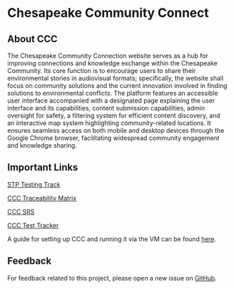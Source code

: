 # Chesapeake Community Connect

## About CCC

The Chesapeake Community Connection website serves as a hub for improving connections and knowledge exchange within the Chesapeake Community. Its core function is to encourage users to share their environmental stories in audiovisual formats; specifically, the website shall focus on community solutions and the current innovation involved in finding solutions to environmental conflicts. The platform features an accessible user interface accompanied with a designated page explaining the user interface and its capabilities, content submission capabilities, admin oversight for safety, a filtering system for efficient content discovery, and an interactive map system highlighting community-related locations. It ensures seamless access on both mobile and desktop devices through the Google Chrome browser, facilitating widespread community engagement and knowledge sharing.

## Important Links

[STP Testing Track](https://github.com/swbn1/ChesapeakeCommunityConnect-FA24/blob/main/Documentation/Sorted%20Documents%20(SP25)/SP25%20Documentation/STP_Testing_Tracking.md) 

[CCC Traceability Matrix](https://github.com/swbn1/ChesapeakeCommunityConnect-FA24/blob/main/Documentation/Sorted%20Documents%20(SP25)/SP25%20Documentation/CCC_Traceability_Matrix.md)

[CCC SRS](https://github.com/swbn1/ChesapeakeCommunityConnect-FA24/blob/main/Documentation/Sorted%20Documents%20(SP25)/SP25%20Documentation/CCC_SRS.md) 

[CCC Test Tracker](https://github.com/swbn1/ChesapeakeCommunityConnect-FA24/blob/main/Documentation/Sorted%20Documents%20(SP25)/SP25%20Documentation/CCC_Test_Tracker.md)

A guide for setting up CCC and running it via the VM can be found [here](Documentation/Sorted%20Documents%20(SP25)/Training/Google%20Cloud/CCC_VMGuide.md).



## Feedback

For feedback related to this project, please open a new issue on
[GitHub](https://github.com/SamAlby/chesapeakecommunityconnect/issues).
